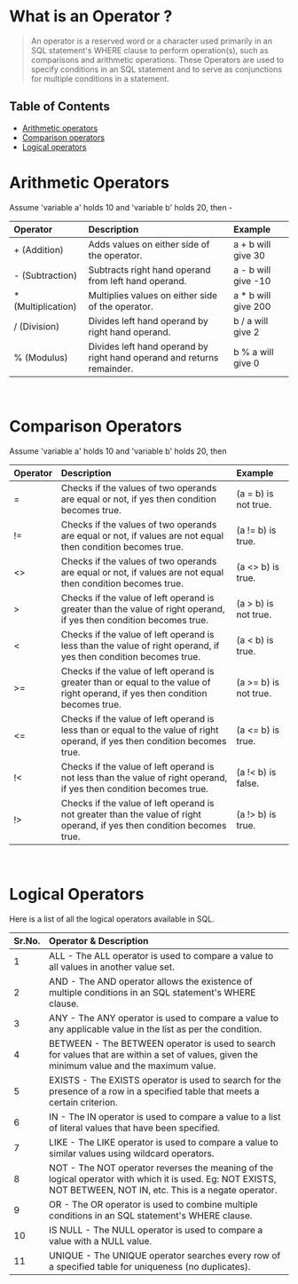 # What is an Operator ?
> An operator is a reserved word or a character used primarily in an SQL statement's WHERE clause to perform operation(s), such as comparisons and arithmetic operations. These Operators are used to specify conditions in an SQL statement and to serve as conjunctions for multiple conditions in a statement.

## Table of Contents
-   [Arithmetic operators](#arithmetic-operators)
-   [Comparison operators](#comparison-operators)
-   [Logical operators](#logical-operators)

# Arithmetic Operators

Assume 'variable a' holds 10 and 'variable b' holds 20, then -

| Operator | Description | Example |
| :-- | :-- | :-- |
| + (Addition) | Adds values on either side of the operator. | a + b will give 30 |
| - (Subtraction) | Subtracts right hand operand from left hand operand. | a - b will give -10 |
| * (Multiplication) | Multiplies values on either side of the operator. | a * b will give 200 |
| / (Division) | Divides left hand operand by right hand operand. | b / a will give 2 |
| % (Modulus) | Divides left hand operand by right hand operand and returns remainder. | b % a will give 0 |

<br>

# Comparison Operators
Assume 'variable a' holds 10 and 'variable b' holds 20, then

| Operator | Description | Example |
| :-- | :-- | :-- |
| = | Checks if the values of two operands are equal or not, if yes then condition becomes true. | (a = b) is not true. |
| != | Checks if the values of two operands are equal or not, if values are not equal then condition becomes true. | (a != b) is true. |
| <> | Checks if the values of two operands are equal or not, if values are not equal then condition becomes true. | (a <> b) is true. |
| > | Checks if the value of left operand is greater than the value of right operand, if yes then condition becomes true. | (a > b) is not true. |
| < | Checks if the value of left operand is less than the value of right operand, if yes then condition becomes true. | (a < b) is true. |
| >= | Checks if the value of left operand is greater than or equal to the value of right operand, if yes then condition becomes true. | (a >= b) is not true. |
| <= | Checks if the value of left operand is less than or equal to the value of right operand, if yes then condition becomes true. | (a <= b) is true. |
| !< | Checks if the value of left operand is not less than the value of right operand, if yes then condition becomes true. | (a !< b) is false. |
| !> | Checks if the value of left operand is not greater than the value of right operand, if yes then condition becomes true. | (a !> b) is true. |

<br>

# Logical Operators
Here is a list of all the logical operators available in SQL.

| Sr.No. | Operator & Description |
| :-- | :-- |
| 1 | ALL - The ALL operator is used to compare a value to all values in another value set. |
| 2 | AND - The AND operator allows the existence of multiple conditions in an SQL statement's WHERE clause. |
| 3 | ANY - The ANY operator is used to compare a value to any applicable value in the list as per the condition. |
| 4 | BETWEEN - The BETWEEN operator is used to search for values that are within a set of values, given the minimum value and the maximum value. |
| 5 | EXISTS - The EXISTS operator is used to search for the presence of a row in a specified table that meets a certain criterion. |
| 6 | IN - The IN operator is used to compare a value to a list of literal values that have been specified. |
| 7 | LIKE - The LIKE operator is used to compare a value to similar values using wildcard operators.  |
| 8 | NOT - The NOT operator reverses the meaning of the logical operator with which it is used. Eg: NOT EXISTS, NOT BETWEEN, NOT IN, etc. This is a negate operator. |
| 9 | OR - The OR operator is used to combine multiple conditions in an SQL statement's WHERE clause. |
| 10 | IS NULL - The NULL operator is used to compare a value with a NULL value. |
| 11 | UNIQUE - The UNIQUE operator searches every row of a specified table for uniqueness (no duplicates). |

<br>
